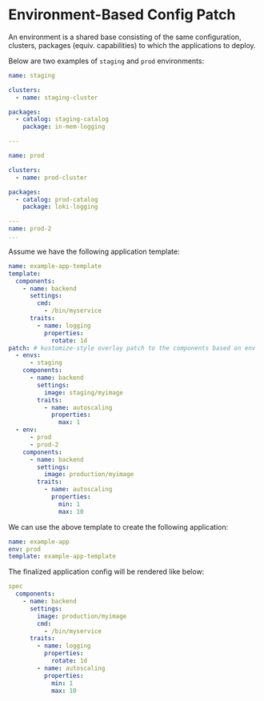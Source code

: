 # Environment-Based Config Patch

An environment is a shared base consisting of the same configuration, clusters, packages (equiv. capabilities)
to which the applications to deploy.

Below are two examples of `staging` and `prod` environments:

```yaml
name: staging

clusters:
  - name: staging-cluster

packages:
  - catalog: staging-catalog
    package: in-mem-logging

---

name: prod

clusters:
  - name: prod-cluster

packages:
  - catalog: prod-catalog
    package: loki-logging

---
name: prod-2
...

```

Assume we have the following application template:

```yaml
name: example-app-template
template:
  components:
    - name: backend
      settings:
        cmd:
          - /bin/myservice
      traits:
        - name: logging
          properties:
            rotate: 1d
patch: # kustomize-style overlay patch to the components based on env
  - envs:
      - staging
    components:
      - name: backend
        settings:
          image: staging/myimage
        traits:
          - name: autoscaling
            properties:
              max: 1
  - env:
      - prod
      - prod-2
    components:
      - name: backend
        settings:
          image: production/myimage
        traits:
          - name: autoscaling
            properties:
              min: 1
              max: 10
```

We can use the above template to create the following application:

```yaml
name: example-app
env: prod
template: example-app-template
```

The finalized application config will be rendered like below:

```yaml
spec
  components:
    - name: backend
      settings:
        image: production/myimage
        cmd:
          - /bin/myservice
      traits:
        - name: logging
          properties:
            rotate: 1d
        - name: autoscaling
          properties:
            min: 1
            max: 10
```
